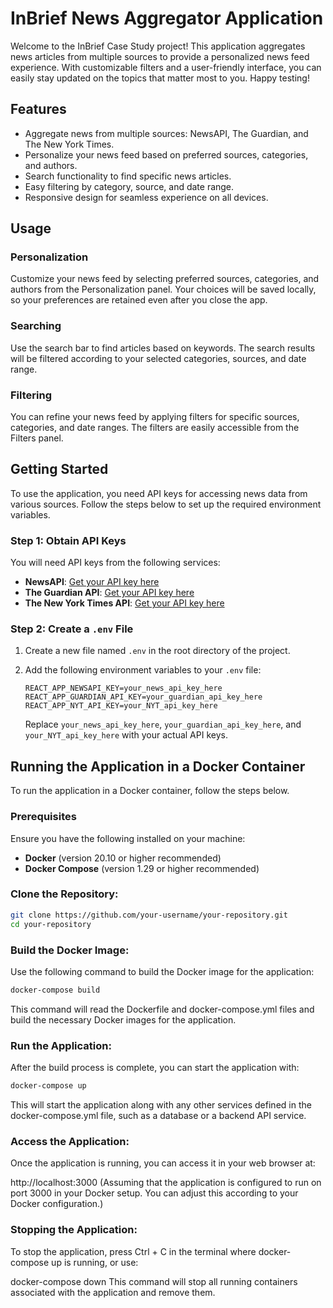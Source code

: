 #  InBrief News Aggregator Application

Welcome to the InBrief Case Study project! This application aggregates news articles from multiple sources to provide a personalized news feed experience. With customizable filters and a user-friendly interface, you can easily stay updated on the topics that matter most to you.
Happy testing!


## Features

- Aggregate news from multiple sources: NewsAPI, The Guardian, and The New York Times.
- Personalize your news feed based on preferred sources, categories, and authors.
- Search functionality to find specific news articles.
- Easy filtering by category, source, and date range.
- Responsive design for seamless experience on all devices.

## Usage

### Personalization

Customize your news feed by selecting preferred sources, categories, and authors from the Personalization panel. Your choices will be saved locally, so your preferences are retained even after you close the app.

### Searching

Use the search bar to find articles based on keywords. The search results will be filtered according to your selected categories, sources, and date range.

### Filtering

You can refine your news feed by applying filters for specific sources, categories, and date ranges. The filters are easily accessible from the Filters panel.



## Getting Started

To use the application, you need API keys for accessing news data from various sources. Follow the steps below to set up the required environment variables.

### Step 1: Obtain API Keys

You will need API keys from the following services:

- **NewsAPI**: [Get your API key here](https://newsapi.org/)
- **The Guardian API**: [Get your API key here](https://open-platform.theguardian.com/access/)
- **The New York Times API**: [Get your API key here](https://developer.NYTimes.com/get-started)

### Step 2: Create a `.env` File

1. Create a new file named `.env` in the root directory of the project.

2. Add the following environment variables to your `.env` file:

    ```env
    REACT_APP_NEWSAPI_KEY=your_news_api_key_here
    REACT_APP_GUARDIAN_API_KEY=your_guardian_api_key_here
    REACT_APP_NYT_API_KEY=your_NYT_api_key_here
    ```

    Replace `your_news_api_key_here`, `your_guardian_api_key_here`, and `your_NYT_api_key_here` with your actual API keys.

## Running the Application in a Docker Container

To run the application in a Docker container, follow the steps below.

### Prerequisites

Ensure you have the following installed on your machine:

- **Docker** (version 20.10 or higher recommended)
- **Docker Compose** (version 1.29 or higher recommended)

### Clone the Repository:

```bash
git clone https://github.com/your-username/your-repository.git
cd your-repository
```


### Build the Docker Image:

Use the following command to build the Docker image for the application:

```bash
docker-compose build
```


This command will read the Dockerfile and docker-compose.yml files and build the necessary Docker images for the application.

### Run the Application:

After the build process is complete, you can start the application with:

```bash
docker-compose up
```
This will start the application along with any other services defined in the docker-compose.yml file, such as a database or a backend API service.

### Access the Application:

Once the application is running, you can access it in your web browser at:

http://localhost:3000
(Assuming that the application is configured to run on port 3000 in your Docker setup. You can adjust this according to your Docker configuration.)

### Stopping the Application:

To stop the application, press Ctrl + C in the terminal where docker-compose up is running, or use:

docker-compose down
This command will stop all running containers associated with the application and remove them.




